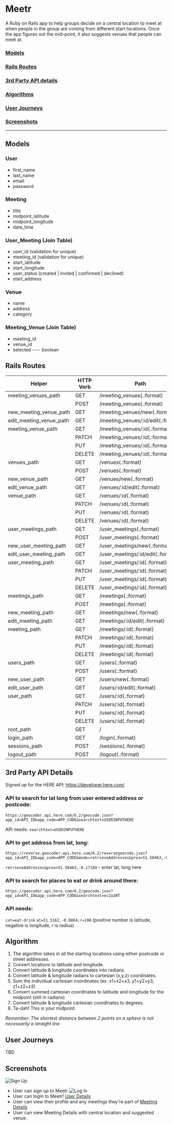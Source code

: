 # Meetr

A Ruby on Rails app to help groups decide on a central location to meet at when people in the group are coming from different start locations. Once the app figures out the mid-point, it also suggests venues that people can meet at.

### [Models](#models)
### [Rails Routes](#rails-routes)
### [3rd Party API details](#3rd-party-api-details)
### [Algorithms](#algorithms)
### [User Journeys](#user-journeys)
### [Screenshots](#screenshots)
-------------------------
## Models

### User
* first_name
* last_name
* email
* password

### Meeting
* title
* midpoint_latitude
* midpoint_longitude
* date_time

### User_Meeting (Join Table)
* user_id  (validation for unique)
* meeting_id   (validation for unique)
* start_latitude
* start_longitude
* user_status (created | invited | confirmed | declined)
* start_address

### Venue   
* name
* address
* category 

### Meeting_Venue (Join Table)
* meeting_id
* venue_id
* selected ---- boolean

## Rails Routes

| Helper  	|  HTTP Verb 	| Path  	|  Controller#Action 	|
|---	|---	|---	|---	|
|  meeting_venues_path 	|  GET 	| /meeting_venues(.:format)	  	| meeting_venues#index  	|
|   	| POST  	|  /meeting_venues(.:format)	 	| meeting_venues#create  	|
| new_meeting_venue_path  	| GET  	| /meeting_venues/new(.:format)	  	| meeting_venues#new  	|
|  edit_meeting_venue_path 	|  GET 	| /meeting_venues/:id/edit(.:format)	  	|  meeting_venues#edit 	|
|  meeting_venue_path 	| GET  	| /meeting_venues/:id(.:format)  	|  meeting_venues#show 	|
|   	| PATCH  	| /meeting_venues/:id(.:format)	  	|  meeting_venues#update 	|
|   	| PUT  	| /meeting_venues/:id(.:format)	  	|  meeting_venues#update 	|
|   	|  DELETE 	| /meeting_venues/:id(.:format)  	|  meeting_venues#destroy 	|
|  venues_path 	|  GET 	| /venues(.:format)	  	| venues#index  	|
|   	| POST  	|  /venues(.:format)	 	| venues#create  	|
| new_venue_path  	| GET  	| /venues/new(.:format)	  	| venues#new  	|
|  edit_venue_path 	|  GET 	| /venues/:id/edit(.:format)	  	|  venues#edit 	|
|  venue_path 	| GET  	| /venues/:id(.:format)  	|  venues#show 	|
|   	| PATCH  	| /venues/:id(.:format)	  	|  venues#update 	|
|   	| PUT  	| /venues/:id(.:format)	  	|  venues#update 	|
|   	|  DELETE 	| /venues/:id(.:format)  	|  venues#destroy 	|
|  user_meetings_path 	|  GET 	| /user_meetings(.:format)	  	| user_meetings#index  	|
|   	| POST  	|  /user_meetings(.:format)	 	| user_meetings#create  	|
| new_user_meeting_path  	| GET  	| /user_meetings/new(.:format)	  	| user_meetings#new  	|
|  edit_user_meeting_path 	|  GET 	| /user_meetings/:id/edit(.:format)	  	|  user_meetings#edit 	|
|  user_meeting_path 	| GET  	| /user_meetings/:id(.:format)  	|  user_meetings#show 	|
|   	| PATCH  	| /user_meetings/:id(.:format)	  	|  user_meetings#update 	|
|   	| PUT  	| /user_meetings/:id(.:format)	  	|  user_meetings#update 	|
|   	|  DELETE 	| /user_meetings/:id(.:format)  	|  user_meetings#destroy 	|
|  meetings_path 	|  GET 	| /meetings(.:format)	  	| meetings#index  	|
|   	| POST  	|  /meetings(.:format)	 	| meetings#create  	|
| new_meeting_path  	| GET  	| /meetings/new(.:format)	  	| meetings#new  	|
|  edit_meeting_path 	|  GET 	| /meetings/:id/edit(.:format)	  	|  meetings#edit 	|
|  meeting_path 	| GET  	| /meetings/:id(.:format)  	|  meetings#show 	|
|   	| PATCH  	| /meetings/:id(.:format)	  	|  meetings#update 	|
|   	| PUT  	| /meetings/:id(.:format)	  	|  meetings#update 	|
|   	|  DELETE 	| /meetings/:id(.:format)  	|  meetings#destroy 	|
|  users_path 	|  GET 	| /users(.:format)	  	| users#index  	|
|   	| POST  	|  /users(.:format)	 	| users#create  	|
| new_user_path  	| GET  	| /users/new(.:format)	  	| users#new  	|
|  edit_user_path 	|  GET 	| /users/:id/edit(.:format)	  	|  users#edit 	|
|  user_path 	| GET  	| /users/:id(.:format)  	|  users#show 	|
|   	| PATCH  	| /users/:id(.:format)	  	|  users#update 	|
|   	| PUT  	| /users/:id(.:format)	  	|  users#update 	|
|   	|  DELETE 	| /users/:id(.:format)  	|  users#destroy 	|
|  root_path 	|  GET 	|  / 	|  users#new 	|
|  login_path 	|  GET 	| /login(.:format)  	| sessions#new  	|
|  sessions_path 	|  POST 	| /sessions(.:format)  	|  sessions#create 	|
|  logout_path 	|  POST 	|  	/logout(.:format)	 	|  sessions#destroy 	|


## 3rd Party API Details
Signed up for the HERE API: https://developer.here.com/


### API to search for lat long from user entered address or postcode:
```
https://geocoder.api.here.com/6.2/geocode.json?app_id=API_ID&app_code=APP_CODE&searchtext=USERINPUTHERE
```

API needs:
 `searchtext=USERINPUTHERE` 

### API to get address from lat, long:
```
https://reverse.geocoder.api.here.com/6.2/reversegeocode.json?app_id=API_ID&app_code=APP_CODE&mode=retrieveAddresses&prox=51.50463,-0.17189
```

`retrieveAddresses&prox=51.50463,-0.17189` - enter lat, long here

### API to search for places to eat or drink around there:
```
https://geocoder.api.here.com/6.2/geocode.json?app_id=API_ID&app_code=APP_CODE&searchtext=ec2a1NT
```

### API needs:
 `cat=eat-drink` 
`at=51.5162,-0.0864;r=100`
(positive number is latitude, negative is longitude, *r* is radius)

## Algorithm
1. The algorithm takes in all the starting locations using either postcode or street addresses.
2. Convert locations to latitude and longitude.
3. Convert latitude & longitude coordinates into radians.
4. Convert latitude & longitude radians to cartesian (x,y,z) coordinates.
5. Sum the individual cartesian coordinates (ex. x1+x2+x3, y1+y2+y3, z1+z2+z3)
6. Convert summed cartesian coordinates to latitude and longitude for the midpoint (still in radians)
7. Convert latitude & longitude cartesian coordinates to degrees.
8. Ta-dah! This is your midpoint. 

*Remember: The shortest distance between 2 points on a sphere is not necessarily a straight line*

## User Journeys
TBD

## Screenshots
![Sign Up](https://user-images.githubusercontent.com/111852/51807353-a3732700-227d-11e9-8f1f-4bfe4b7eb544.png)
* User can sign up to Meetr
![Log in](https://user-images.githubusercontent.com/111852/51807350-9f470980-227d-11e9-8b7a-492549d36a1e.png)
* User can login to Meetr!
[User Details](https://user-images.githubusercontent.com/111852/51807346-9b1aec00-227d-11e9-8ef4-cec4cf9b091a.png)
* User can view their profile and any meetings they're part of
[Meeting Details](https://user-images.githubusercontent.com/111852/51807332-7d4d8700-227d-11e9-8708-eabd3d1ee26a.png)
* User can view Meeting Details with central location and suggested venue.

